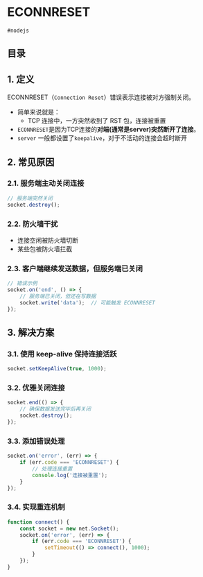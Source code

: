 
# ECONNRESET

`#nodejs` 


## 目录
<!-- toc -->
 ## 1. 定义 

ECONNRESET（`Connection Reset`）错误表示连接被对方强制关闭。
- 简单来说就是：
	- TCP 连接中，一方突然收到了 RST 包，连接被重置
- `ECONNRESET`是因为TCP连接的**对端(通常是server)突然断开了连接**。
- `server` 一般都设置了`keepalive`，对于不活动的连接会超时断开

## 2. 常见原因

### 2.1. 服务端主动关闭连接

```javascript
// 服务端突然关闭
socket.destroy();
```

### 2.2. 防火墙干扰

- 连接空闲被防火墙切断
- 某些包被防火墙拦截

### 2.3. 客户端继续发送数据，但服务端已关闭

```javascript
// 错误示例
socket.on('end', () => {
    // 服务端已关闭，但还在写数据
    socket.write('data');  // 可能触发 ECONNRESET
});
```

## 3. 解决方案

### 3.1. 使用 keep-alive 保持连接活跃

```javascript
socket.setKeepAlive(true, 1000);
```

### 3.2. 优雅关闭连接

```javascript
socket.end(() => {
    // 确保数据发送完毕后再关闭
    socket.destroy();
});
```

### 3.3. 添加错误处理

```javascript
socket.on('error', (err) => {
    if (err.code === 'ECONNRESET') {
        // 处理连接重置
        console.log('连接被重置');
    }
});
```

### 3.4. 实现重连机制

```javascript
function connect() {
    const socket = new net.Socket();
    socket.on('error', (err) => {
        if (err.code === 'ECONNRESET') {
            setTimeout(() => connect(), 1000);
        }
    });
}
```
